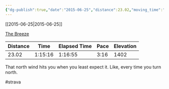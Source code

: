 ```yaml
---
{"dg-publish":true,"date":"2015-06-25","distance":23.02,"moving_time":"1:15:16","elapsed_time":"1:16:55","pace":"3:16","total_elevation_gain":1402,"url":"https://www.strava.com/activities/333099107","permalink":"/01-personal/strava/2015-06-25-the-breeze/","dgPassFrontmatter":true}
---
```



[[2015-06-25\|2015-06-25]]

[The Breeze](https://www.strava.com/activities/333099107)

| Distance | Time    | Elapsed Time | Pace | Elevation |
| -------- | ------- | ------------ | ---- | --------- |
| 23.02    | 1:15:16 | 1:16:55      | 3:16 | 1402      |


That north wind hits you when you least expect it. Like, every time you turn north.

#strava
